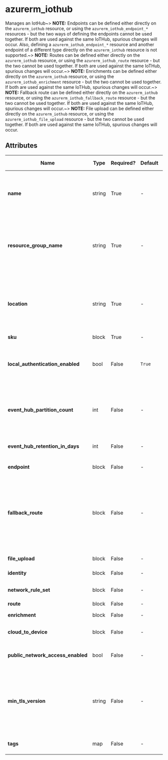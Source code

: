 # azurerm_iothub

Manages an IotHub~> **NOTE:** Endpoints can be defined either directly on the `azurerm_iothub` resource, or using the `azurerm_iothub_endpoint_*` resources - but the two ways of defining the endpoints cannot be used together. If both are used against the same IoTHub, spurious changes will occur. Also, defining a `azurerm_iothub_endpoint_*` resource and another endpoint of a different type directly on the `azurerm_iothub` resource is not supported.~> **NOTE:** Routes can be defined either directly on the `azurerm_iothub` resource, or using the `azurerm_iothub_route` resource - but the two cannot be used together. If both are used against the same IoTHub, spurious changes will occur.~> **NOTE:** Enrichments can be defined either directly on the `azurerm_iothub` resource, or using the `azurerm_iothub_enrichment` resource - but the two cannot be used together. If both are used against the same IoTHub, spurious changes will occur.~> **NOTE:** Fallback route can be defined either directly on the `azurerm_iothub` resource, or using the `azurerm_iothub_fallback_route` resource - but the two cannot be used together. If both are used against the same IoTHub, spurious changes will occur.~> **NOTE:** File upload can be defined either directly on the `azurerm_iothub` resource, or using the `azurerm_iothub_file_upload` resource - but the two cannot be used together. If both are used against the same IoTHub, spurious changes will occur.

## Attributes

| Name | Type | Required? | Default  | possible values | Description |
| ---- | ---- | --------- | -------- | ----------- | ----------- |
| **name** | string | True | -  |  -  | Specifies the name of the IotHub resource. Changing this forces a new resource to be created. | 
| **resource_group_name** | string | True | -  |  -  | The name of the resource group under which the IotHub resource has to be created. Changing this forces a new resource to be created. | 
| **location** | string | True | -  |  -  | Specifies the supported Azure location where the resource has to be created. Changing this forces a new resource to be created. | 
| **sku** | block | True | -  |  -  | A `sku` block. | 
| **local_authentication_enabled** | bool | False | `True`  |  -  | If false, SAS tokens with Iot hub scoped SAS keys cannot be used for authentication. Defaults to `true`. | 
| **event_hub_partition_count** | int | False | -  |  -  | The number of device-to-cloud partitions used by backing event hubs. Must be between `2` and `128`. | 
| **event_hub_retention_in_days** | int | False | -  |  -  | The event hub retention to use in days. Must be between `1` and `7`. | 
| **endpoint** | block | False | -  |  -  | An `endpoint` block. | 
| **fallback_route** | block | False | -  |  -  | A `fallback_route` block. If the fallback route is enabled, messages that don't match any of the supplied routes are automatically sent to this route. Defaults to messages/events. | 
| **file_upload** | block | False | -  |  -  | A `file_upload` block. | 
| **identity** | block | False | -  |  -  | An `identity` block. | 
| **network_rule_set** | block | False | -  |  -  | A `network_rule_set` block. | 
| **route** | block | False | -  |  -  | A `route` block. | 
| **enrichment** | block | False | -  |  -  | A `enrichment` block. | 
| **cloud_to_device** | block | False | -  |  -  | A `cloud_to_device` block. | 
| **public_network_access_enabled** | bool | False | -  |  -  | Is the IotHub resource accessible from a public network? | 
| **min_tls_version** | string | False | -  |  -  | Specifies the minimum TLS version to support for this hub. The only valid value is `1.2`. Changing this forces a new resource to be created. | 
| **tags** | map | False | -  |  -  | A mapping of tags to assign to the resource. | 

